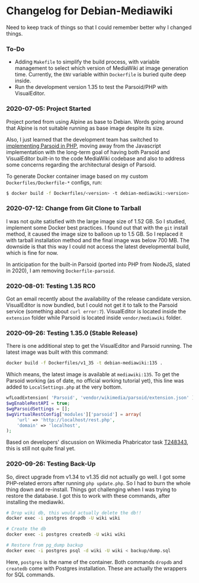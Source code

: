 # Changelog for Debian-Mediawiki

Need to keep track of things so that I could remember better why I changed things.

### To-Do

- Adding `Makefile` to simplify the build process, with variable management to select which version of MediaWiki at image generation time. Currently, the `ENV` variable within `Dockerfile` is buried quite deep inside.
- Run the development version 1.35 to test the Parsoid/PHP with VisualEditor.
 
### 2020-07-05: Project Started

Project ported from using Alpine as base to Debian. Words going around that Alpine is not suitable running as base image despite its size.

Also, I just learned that the development team has switched to [implementing Parsoid in PHP](https://www.mediawiki.org/wiki/Parsoid/PHP), moving away from the Javascript implementation with the long-term goal of having both Parsoid and VisualEditor built-in to the code MediaWiki codebase and also to address some concerns regarding the architectural design of Parsoid.

To generate Docker container image based on my custom `Dockerfiles/Dockerfile-*` configs, run:

```bash
$ docker build -f Dockerfiles/<version> -t debian-mediawiki:<version> .
```

### 2020-07-12: Change from Git Clone to Tarball

I was not quite satisfied with the large image size of 1.52 GB. So I studied, implement some Docker best practices. I found out that with the `git` install method, it caused the image size to balloon up to 1.5 GB. So I replaced it with tarball installation method and the final image was below 700 MB. The downside is that this way I could not access the latest developmental build, which is fine for now.

In anticipation for the built-in Parsoid (ported into PHP from NodeJS, slated in 2020), I am removing `Dockerfile-parsoid`.

### 2020-08-01: Testing 1.35 RC0

Got an email recently about the availability of the release candidate version. VisualEditor is now bundled, but I could not get it to talk to the Parsoid service (something about `curl error:7`). VisualEditor is located inside the `extension` folder while Parsoid is located inside `vendor/mediawiki` folder.

### 2020-09-26: Testing 1.35.0 (Stable Release)

There is one additional step to get the VisualEditor and Parsoid running. The latest image was built with this command:

```bash
docker build -f Dockerfiles/v1_35 -t debian-mediawiki:135 .
```

Which means, the latest image is available at `mediawiki:135`. To get the Parsoid working (as of date, no official working tutorial yet), this line was added to `LocalSettings.php` at the very bottom.

```php
wfLoadExtension( 'Parsoid', 'vendor/wikimedia/parsoid/extension.json' );
$wgEnableRestAPI = true;
$wgParsoidSettings = [];
$wgVirtualRestConfig['modules']['parsoid'] = array(
	'url' => 'http://localhost/rest.php',
	'domain' => 'localhost',
);
```

Based on developers' discussion on Wikimedia Phabricator task [T248343](https://phabricator.wikimedia.org/T248343), this is still not quite final yet.


### 2020-09-26: Testing Back-Up

So, direct upgrade from v1.34 to v1.35 did not actually go well. I got some PHP-related errors after running `php update.php`. So I had to burn the whole thing down and re-install. Things got challenging when I was trying to restore the database. I got this to work with these commands, after installing the mediawiki.

```bash
# Drop wiki db, this would actually delete the db!!
docker exec -i postgres dropdb -U wiki wiki 

# Create the db
docker exec -i postgres createdb -U wiki wiki 

# Restore from pg_dump backup
docker exec -i postgres psql -d wiki -U wiki < backup/dump.sql
```

Here, `postgres` is the name of the container. Both commands `dropdb` and `createdb` come with Postgres installation. These are actually the wrappers for SQL commands.
